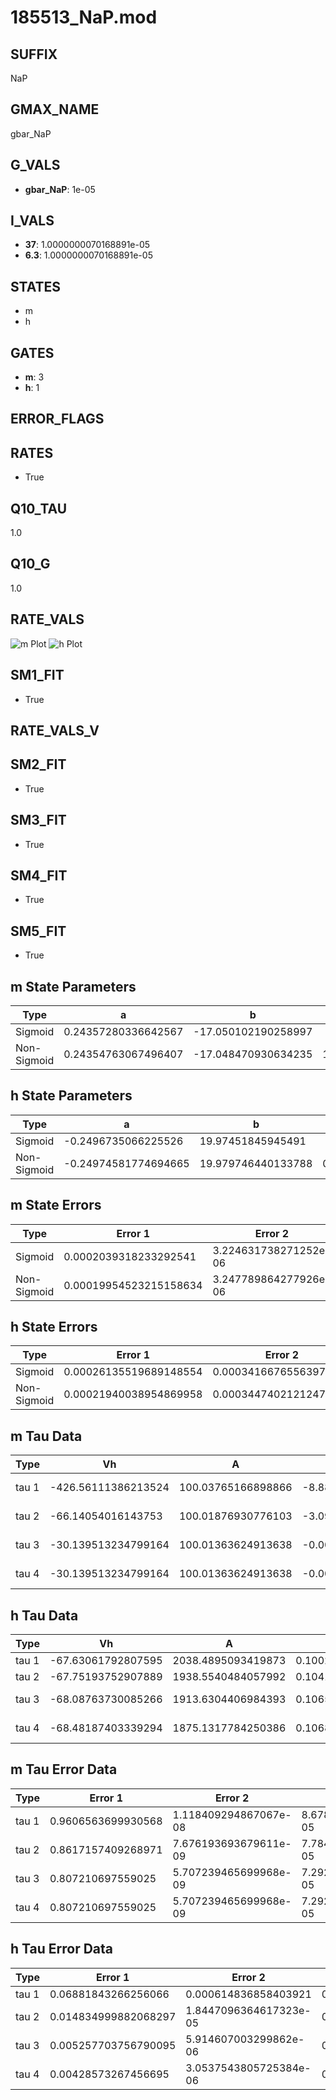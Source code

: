 # 185513_NaP.mod

## SUFFIX

NaP

## GMAX_NAME

gbar_NaP

## G_VALS

- **gbar_NaP**: 1e-05

## I_VALS

- **37**: 1.0000000070168891e-05
- **6.3**: 1.0000000070168891e-05

## STATES

- m
- h

## GATES

- **m**: 3
- **h**: 1

## ERROR_FLAGS


## RATES

- True

## Q10_TAU

1.0

## Q10_G

1.0

## RATE_VALS

![m Plot](/Users/pbozelos/Dropbox/icg-Chai-Panos/supermodels/output_markdown_files/Na/185513_NaP.mod/images/m.png)
![h Plot](/Users/pbozelos/Dropbox/icg-Chai-Panos/supermodels/output_markdown_files/Na/185513_NaP.mod/images/h.png)

## SM1_FIT

- True

## RATE_VALS_V

## SM2_FIT

- True

## SM3_FIT

- True

## SM4_FIT

- True

## SM5_FIT

- True

## m State Parameters

| Type | a | b | c | d |
| --- | --- | --- | --- | --- |
| Sigmoid | 0.24357280336642567 | -17.050102190258997 |
| Non-Sigmoid | 0.24354763067496407 | -17.048470930634235 | 1.0000618816688907 | -5.5036746883123293e-05 |

## h State Parameters

| Type | a | b | c | d |
| --- | --- | --- | --- | --- |
| Sigmoid | -0.2496735066225526 | 19.97451845945491 |
| Non-Sigmoid | -0.24974581774694665 | 19.979746440133788 | 0.9998167519356176 | -3.128151569131754e-06 |

## m State Errors

| Type | Error 1 | Error 2 | Error 3 |
| --- | --- | --- | --- |
| Sigmoid | 0.0002039318233292541 | 3.224631738271252e-06 | 6.458394626093654e-05 |
| Non-Sigmoid | 0.00019954523215158634 | 3.247789864277926e-06 | 6.319473998473025e-05 |

## h State Errors

| Type | Error 1 | Error 2 | Error 3 |
| --- | --- | --- | --- |
| Sigmoid | 0.00026135519689148554 | 0.0003416676556397807 | 0.00024848326544563566 |
| Non-Sigmoid | 0.00021940038954869958 | 0.00034474021212479316 | 0.00020859476254356225 |

## m Tau Data

| Type | Vh | A | b1 | b2 | c1 | c2 | d1 | d2 | e1 | e2 |
| --- | --- | --- | --- | --- | --- | --- | --- | --- | --- | --- |
| tau 1 | -426.56111386213524 | 100.03765166898866 | -8.884514803345141e-07 | 2.7238458068436276e-07 |
| tau 2 | -66.14054016143753 | 100.01876930776103 | -3.090170680156111e-06 | 1.5016970048354472e-08 | 1.7193850443188594e-06 | -1.5930922362325292e-08 |
| tau 3 | -30.139513234799164 | 100.01363624913638 | -0.00012546652839168853 | 1.1348426575921724e-07 | 1.867773267483957e-08 | -0.00012074200238818576 | 1.120151657018354e-07 | 1.8042296114801425e-08 |
| tau 4 | -30.139513234799164 | 100.01363624913638 | -0.00012546652839168853 | 1.1348426575921724e-07 | 1.867773267483957e-08 | 0.0 | -0.00012074200238818576 | 1.120151657018354e-07 | 1.8042296114801425e-08 | 0.0 |

## h Tau Data

| Type | Vh | A | b1 | b2 | c1 | c2 | d1 | d2 | e1 | e2 |
| --- | --- | --- | --- | --- | --- | --- | --- | --- | --- | --- |
| tau 1 | -67.63061792807595 | 2038.4895093419873 | 0.10024144275678692 | 0.00018149235756790416 |
| tau 2 | -67.75193752907889 | 1938.5540484057992 | 0.10412467742322738 | 0.0014157802361876922 | -0.0006576734208979506 | 3.0405206762378883e-06 |
| tau 3 | -68.08763730085266 | 1913.6304406984393 | 0.10652661238562362 | 0.0012599889192517616 | -1.0320556814576448e-05 | -0.0014997622661880015 | 1.6023064379461406e-05 | -5.399721764867989e-08 |
| tau 4 | -68.48187403339294 | 1875.1317784250386 | 0.10682023713928948 | 0.00126136160619631 | -1.1767826068517373e-05 | 1.3816577516434014e-08 | -0.002739877361569362 | 4.151185282947084e-05 | -2.6511003514830085e-07 | 6.0447040181184e-10 |

## m Tau Error Data

| Type | Error 1 | Error 2 | Error 3 |
| --- | --- | --- | --- |
| tau 1 | 0.9606563699930568 | 1.118409294867067e-08 | 8.678366420599893e-05 |
| tau 2 | 0.8617157409268971 | 7.676193693679611e-09 | 7.78455770840971e-05 |
| tau 3 | 0.807210697559025 | 5.707239465699968e-09 | 7.292170677113076e-05 |
| tau 4 | 0.807210697559025 | 5.707239465699968e-09 | 7.292170677113076e-05 |

## h Tau Error Data

| Type | Error 1 | Error 2 | Error 3 |
| --- | --- | --- | --- |
| tau 1 | 0.06881843266256066 | 0.000614836858403921 | 0.0203837835501331 |
| tau 2 | 0.014834999882068297 | 1.8447096364617323e-05 | 0.004394076047111744 |
| tau 3 | 0.005257703756790095 | 5.914607003299862e-06 | 0.0015573138068201858 |
| tau 4 | 0.00428573267456695 | 3.0537543805725384e-06 | 0.0012694193083480666 |


